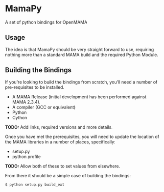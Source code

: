 # MamaPy
A set of python bindings for OpenMAMA

## Usage

The idea is that MamaPy should be very straight forward to use, requiring nothing more than a standard MAMA build and the required Python Module.

## Building the Bindings

If you're looking to build the bindings from scratch, you'll need a number of pre-requisites to be installed.
- A MAMA Release (initial development has been performed against MAMA 2.3.4).
- A compiler (GCC or equivalent)
- Python
- Cython

**TODO:** Add links, required versions and more details.

Once you have met the prerequisites, you will need to update the location of the MAMA libraries in a number of places, specifically:
- setup.py
- python.profile

**TODO:** Allow both of these to set values from elsewhere. 

From there it should be a simple case of building the bindings:

    $ python setup.py build_ext
